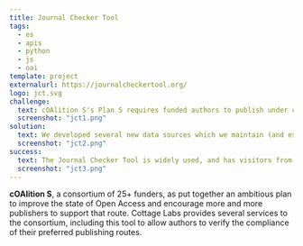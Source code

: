 ```yaml
---
title: Journal Checker Tool
tags:
  - es
  - apis
  - python
  - js
  - oai
template: project
externalurl: https://journalcheckertool.org/
logo: jct.svg
challenge:
  text: cOAlition S's Plan S requires funded authors to publish under certain conditions for their grant funding to be valid.  To enable authors to check that their preferred publishing route is compliant, or to support them in finding alternative routes, the coalition wanted a tool which would survey the known information about journals in multiple sources and deliver advice on the publishing options available.
  screenshot: "jct1.png"
solution:
  text: We developed several new data sources which we maintain (and especially for Transformative Agreements), and we built a comprehensive data gathering and caching system which pulls information from definitive scholarly information sources such as Crossref, DOAJ, ROR, and OA.Works.  Then in close collaboration with our colleagues at the coalition, we developed a layered query algorithm that allows us to answer compliance questions with nuanced responses, references to additional information, and detailed information about how the result was deteremined.  This system is then kept up-to-date with the current state of the data in those external systems, so the results are as timely and accurate as possible in the changing publishing landscape.
  screenshot: "jct2.png"
success:
  text: The Journal Checker Tool is widely used, and has visitors from all over the globe.  It has served over 1m compliance checks.  It has been customised to deliver funder-specific advice as new funders have joined the coalition, and has even driven publishers to be interested in how well represented their Open Access policies are.
  screenshot: "jct3.png"
---
```


**cOAlition S**, a consortium of 25+ funders, as put together an ambitious plan to improve the state of Open Access and
encourage more and more publishers to support that route. Cottage Labs provides several services to the consortium,
including this tool to allow authors to verify the compliance of their preferred publishing routes.